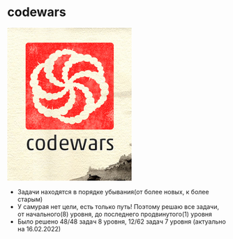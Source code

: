 # codewars
[![Alt-текст](https://github.com/shrubsproject/codewars/blob/main/1.jpg)](https://www.codewars.com/dashboard)

* Задачи находятся в порядке убывания(от более новых, к более старым)
* У самурая нет цели, есть только путь! Поэтому решаю все задачи, от начального(8) уровня, до последнего продвинутого(1) уровня
* Было решено 48/48 задач 8 уровня, 12/62 задач 7 уровня (актуально на 16.02.2022)
